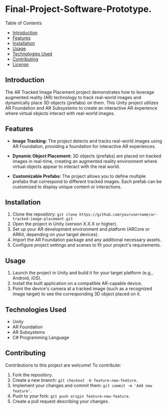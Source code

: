 # Final-Project-Software-Prototype.
Table of Contents
- [Introduction](#introduction)
- [Features](#features)
- [Installation](#installation)
- [Usage](#usage)
- [Technologies Used](#technologies-used)
- [Contributing](#contributing)
- [License](#license)

## Introduction

The AR Tracked Image Placement project demonstrates how to leverage augmented reality (AR) technology to track real-world images and dynamically place 3D objects (prefabs) on them. This Unity project utilizes AR Foundation and AR Subsystems to create an interactive AR experience where virtual objects interact with real-world images.

## Features

- **Image Tracking:** The project detects and tracks real-world images using AR Foundation, providing a foundation for interactive AR experiences.

- **Dynamic Object Placement:** 3D objects (prefabs) are placed on tracked images in real-time, creating an augmented reality environment where virtual objects appear to interact with the real world.

- **Customizable Prefabs:** The project allows you to define multiple prefabs that correspond to different tracked images. Each prefab can be customized to display unique content or interactions.

## Installation

1. Clone the repository: `git clone https://github.com/yourusername/ar-tracked-image-placement.git`
2. Open the project in Unity (version X.X.X or higher).
3. Set up your AR development environment and platform (ARCore or ARKit, depending on your target devices).
4. Import the AR Foundation package and any additional necessary assets.
5. Configure project settings and scenes to fit your project's requirements.

## Usage

1. Launch the project in Unity and build it for your target platform (e.g., Android, iOS).
2. Install the built application on a compatible AR-capable device.
3. Point the device's camera at a tracked image (such as a recognized image target) to see the corresponding 3D object placed on it.

## Technologies Used

- Unity
- AR Foundation
- AR Subsystems
- C# Programming Language

## Contributing

Contributions to this project are welcome! To contribute:

1. Fork the repository.
2. Create a new branch: `git checkout -b feature-new-feature`.
3. Implement your changes and commit them: `git commit -m 'Add new feature'`.
4. Push to your fork: `git push origin feature-new-feature`.
5. Create a pull request describing your changes.

